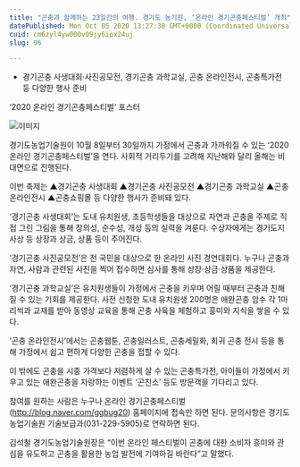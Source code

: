 ```yaml
---
title: "곤충과 함께하는 23일간의 여행. 경기도 농기원, ‘온라인 경기곤충페스티벌’ 개최"
datePublished: Mon Oct 05 2020 13:27:30 GMT+0000 (Coordinated Universal Time)
cuid: cm6zyl4yw000v09jy6ipx24uj
slug: 96

---
```



- 경기곤충 사생대회·사진공모전, 경기곤충 과학교실, 곤충 온라인전시, 곤충특가전 등 다양한 행사 준비

‘2020 온라인 경기곤충페스티벌’ 포스터

![이미지](https://cdn.hashnode.com/res/hashnode/image/upload/v1739246711133/4df40065-466a-4917-bba5-d2a012e0a94f.jpeg)

경기도농업기술원이 10월 8일부터 30일까지 가정에서 곤충과 가까워질 수 있는 ‘2020 온라인 경기곤충페스티벌’을 연다. 사회적 거리두기를 고려해 지난해와 달리 올해는 비대면으로 진행된다.

이번 축제는 ▲경기곤충 사생대회 ▲경기곤충 사진공모전 ▲경기곤충 과학교실 ▲곤충 온라인전시 ▲곤충쇼핑몰 등 다양한 행사가 준비돼 있다.

‘경기곤충 사생대회’는 도내 유치원생, 초등학생들을 대상으로 자연과 곤충을 주제로 직접 그린 그림을 통해 창의성, 순수성, 개성 등의 실력을 겨룬다. 수상자에게는 경기도지사상 등 상장과 상금, 상품 등이 주어진다.

‘경기곤충 사진공모전’은 전 국민을 대상으로 한 온라인 사진 경연대회다. 누구나 곤충과 자연, 사람과 관련된 사진을 찍어 접수하면 심사를 통해 상장·상금·상품을 제공한다.

‘경기곤충 과학교실’은 유치원생들이 가정에서 곤충을 키우며 어릴 때부터 곤충과 친해질 수 있는 기회를 제공한다. 사전 신청한 도내 유치원생 200명은 애완곤충 암수 각 1마리씩과 교재를 받아 동영상 교육을 통해 곤충 사육을 체험하고 흥미와 지식을 쌓을 수 있다.

‘곤충 온라인전시’에서는 곤충웹툰, 곤충일러스트, 곤충세밀화, 희귀 곤충 전시 등을 통해 가정에서 쉽고 편하게 다양한 곤충을 접할 수 있다.

이 밖에도 곤충을 시중 가격보다 저렴하게 살 수 있는 곤충특가전, 아이들이 가정에서 키우고 있는 애완곤충을 자랑하는 이벤트 ‘곤친소’ 등도 방문객을 기다리고 있다.

참여를 원하는 사람은 누구나 온라인 경기곤충페스티벌(http://blog.naver.com/ggbug20) 홈페이지에 접속만 하면 된다. 문의사항은 경기도 농업기술원 기술보급과(031-229-5905)로 연락하면 된다.

김석철 경기도농업기술원장은 “이번 온라인 페스티벌이 곤충에 대한 소비자 흥미와 관심을 유도하고 곤충을 활용한 농업 발전에 기여하길 바란다”고 말했다.